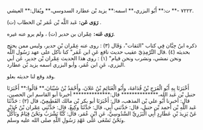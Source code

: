 ٧٢٢٢ -** ت:** أَبُو البزري،** اسمه:** يزيد بْن عطارد السدوسي،** ويُقال:** العيشي.

**رَوَى عَن:** عَبد اللَّه بْن عُمَر بْن الخطاب (ت) .

**رَوَى عَنه:** عِمْران بن حدير (ت) ، ولم يرو عنه غيره.

ذكره ابنُ حِبَّان فِي كتاب "الثقات"، وَقَال (٣) : روى عنه عِمْران بْن حدير، وليس ممن يحتج بحديثه (٤) .قال التِّرْمِذِيّ عقيب حديث نافع عَنِ ابن عُمَر" كنا نأكل على عهد رَسُول اللَّه ونحن نمشي، ونشرب ونحن قيام" (١) : روى هذا الحديث عِمْران بْن جدير، عَن أبي البزري، عَنِ ابن عُمَر، وأبو البزري اسمه يزيد بْن عطارد.

وقد وقع لنا حديثه بعلو.

أَخْبَرَنَا بِهِ أَبُو الْفَرَجِ بْنُ قُدَامَةَ، وأَبُو الْغَنَائِمِ بْنُ عَلانَ، وأَحْمَدُ بْنُ شَيْبَانَ،** قَالُوا:** أَخْبَرَنَا حنبل بْن عَبد الله،************** قال:************** أخبرنا أبو القاسم ابن الحصين، قال: أخبرنا أَبُو علي بْن المذهب، قال: أَخْبَرَنَا أبو بكر بْن مالك القَطِيعِيّ، قال (٢) : حَدَّثَنَا عَبد اللَّهِ بْن أحمد بْن حنبل، قال: حَدَّثني أَبِي، قال: حَدَّثَنَا وكِيعٌ، قال: حَدَّثَنِي عِمْران بْنُ حُدَيْرٍ عَنْ يَزِيدَ بْنِ عَطَارِدٍ أَبِي الْبَزَرِيِّ السَّدُوسِيِّ، عَنِ ابْنِ عُمَر، قال: كُنَّا نَشْرَبُ ونَحْنُ قِيَامٌ ونَأْكُلُ ونَحْنُ نَسْعَى عَلَى عَهْدِ رَسُولِ اللَّهِ صلى الله عليه وسلم.
